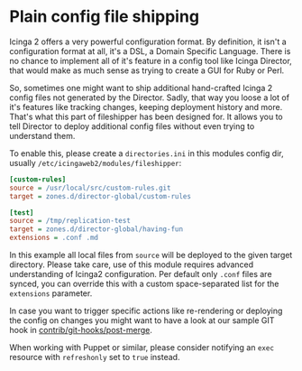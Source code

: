 <a id="FileShipping"></a>Plain config file shipping
===================================================

Icinga 2 offers a very powerful configuration format. By definition, it isn't
a configuration format at all, it's a DSL, a Domain Specific Language. There is
no chance to implement all of it's feature in a config tool like Icinga Director,
that would make as much sense as trying to create a GUI for Ruby or Perl.

So, sometimes one might want to ship additional hand-crafted Icinga 2 config
files not generated by the Director. Sadly, that way you loose a lot of it's
features like tracking changes, keeping deployment history and more. That's what
this part of fileshipper has been designed for. It allows you to tell Director
to deploy additional config files without even trying to understand them.

To enable this, please create a `directories.ini` in this modules config dir,
usually `/etc/icingaweb2/modules/fileshipper`:

```ini
[custom-rules]
source = /usr/local/src/custom-rules.git
target = zones.d/director-global/custom-rules

[test]
source = /tmp/replication-test
target = zones.d/director-global/having-fun
extensions = .conf .md
```

In this example all local files from `source` will be deployed to the given target
directory. Please take care, use of this module requires advanced understanding of
Icinga2 configuration. Per default only `.conf` files are synced, you can override
this with a custom space-separated list for the `extensions` parameter.

In case you want to trigger specific actions like re-rendering or deploying the
config on changes you might want to have a look at our sample GIT hook in
[contrib/git-hooks/post-merge](../contrib/git-hooks/post-merge).

When working with Puppet or similar, please consider notifying an `exec` resource
with `refreshonly` set to `true` instead.
